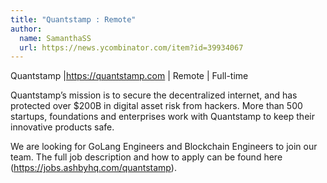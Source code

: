 ```yaml
---
title: "Quantstamp : Remote"
author:
  name: SamanthaSS
  url: https://news.ycombinator.com/item?id=39934067
---
```

Quantstamp |<a href="https:&#x2F;&#x2F;quantstamp.com" rel="nofollow">https:&#x2F;&#x2F;quantstamp.com</a>  | Remote | Full-time

Quantstamp’s mission is to secure the decentralized internet, and has protected over $200B in digital asset risk from hackers. More than 500 startups, foundations and enterprises work with Quantstamp to keep their innovative products safe.

We are looking for GoLang Engineers and Blockchain Engineers to join our team. The full job description and how to apply can be found here (<a href="https:&#x2F;&#x2F;jobs.ashbyhq.com&#x2F;quantstamp">https:&#x2F;&#x2F;jobs.ashbyhq.com&#x2F;quantstamp</a>).
